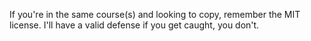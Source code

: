 If you're in the same course(s) and looking to copy, remember the MIT license. I'll have a valid defense if you get caught, you don't.